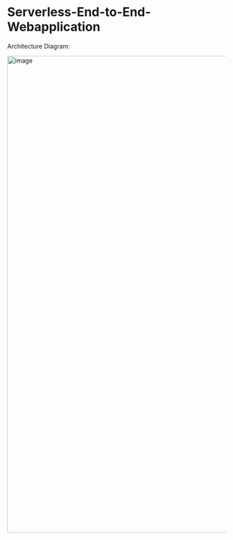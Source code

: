 # Serverless-End-to-End-Webapplication

Architecture Diagram:

<img width="1096" alt="image" src="https://github.com/user-attachments/assets/94d27784-d9cc-4cfa-94ba-2bcd62c27309">

